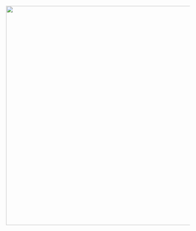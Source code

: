<p align="center">
<img src="https://media.giphy.com/media/W3U8xxxkL9AYpPiheT/giphy.gif" width="1800" height="600" >
</p>
